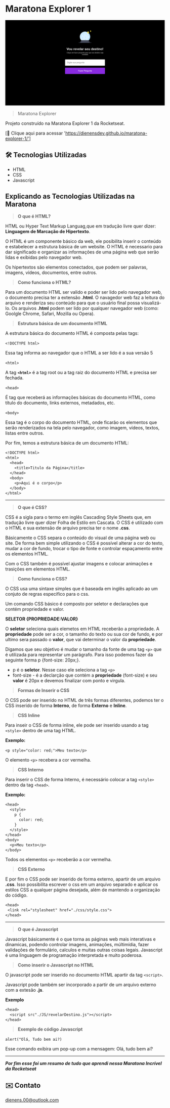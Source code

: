 # Maratona Explorer 1

![preview](./assets/preview.png)

> Maratona Explorer

Projeto construído na Maratona Explorer 1 da Rocketseat.

[🔗 Clique aqui para acessar 'https://dienensdev.github.io/maratona-explorer-1/']

## 🛠 Tecnologias Utilizadas

- HTML
- CSS
- Javascript
&nbsp;

## Explicando as Tecnologias Utilizadas na Maratona

> **O que é HTML?**

HTML ou Hyper Text Markup Languag,que em tradução livre quer dizer: **Linguagem de Marcação de Hipertexto**.

O HTML é um componente básico da web, ele posibilita inserir o conteúdo e estabelecer a estrutura básica de um website. O HTML é necessario para dar significado e organizar as informações de uma página web que serão lidas e exibidas pelo navegador web.  

Os hipertextos são elementos conectados, que podem ser palavras, imagens, vídeos, documentos, entre outros. 

> **Como funciona o HTML?**

Para um documento HTML ser valido e poder ser lido pelo navegador web, o documento precisa ter a extensão **.html**. O navagedor web faz a leitura do arquivo e renderiza seu conteúdo para que o usuário final possa visualizá-lo. Os arquivos **.html** podem ser lido por qualquer navegador web (como: Goolgle Chrome, Safari, Mozilla ou Opera).

> **Estrutura básica de um documento HTML**

A estrutura básica do documento HTML é composta pelas tags:

`<!DOCTYPE html>`

Essa tag informa ao navegador que o HTML a ser lido é a sua versão 5 

`<html>`

A tag **`<html>`** é a tag root ou a tag raiz do documento HTML e precisa ser fechada.

`<head>`

É tag que receberá as informações básicas do documento HTML, como título do documento, links externos, metadados, etc.

`<body>`

Essa tag é o corpo do documento HTML, onde ficarão os elementos que serão renderizados na tela pelo navegador, como imagem, vídeos, textos, listas entre outros.

Por fim, temos a estrutura básica de um documento HTML:

```
<!DOCTYPE html>
<html>
  <head>
    <title>Titulo da Página</title>
  </head>
  <body>
    <p>Aqui é o corpo</p>
  </body>
</html> 

```
---

> **O que é CSS?**

CSS é a sigla para o termo em inglês Cascading Style Sheets que, em tradução livre quer dizer Folha de Estilo em Cascata. O CSS é utilizado com o HTML e sua extensão de arquivo precisa ter o nome **.css**.

Básicamente o CSS separa o conteúdo do visual de uma página web ou site. De forma bem simple utilizando o CSS é possível alterar a cor do texto, mudar a cor de fundo, trocar o tipo de fonte e controlar espaçamento entre os elementos HTML.

Com o CSS também é possível ajustar imagens e colocar animações e trasições em elementos HTML.

>**Como funciona o CSS?**

O CSS usa uma sintaxe simples que é baseada em inglês aplicado ao um conjuto de regras especifico para o css.

Um comando CSS básico é composto por seletor e declarações que contém propriedade e valor.

**SELETOR {PROPRIEDADE:VALOR}**

O **seletor** seleciona quais elemetos em HTML receberão a propriedade. A **propriedade** pode ser a cor, o tamanho do texto ou sua cor de fundo, e por ultimo sera passado o **valor**, que vai determinar o valor da **propriedade**.

Digamos que seu objetivo é mudar o tamanho da fonte de uma tag `<p>` que é utilizada para representar um parágrafo. Para isso podemos fazer da seguinte forma p {font-size: 20px;}.

- p é o **seletor**. Nesse caso ele seleciona a tag `<p>`
- font-size - é a declarção que contém a **propriedade** (font-size) e seu **valor** é 20px e devemos finalizar com ponto e virgula.


> **Formas de Inserir o CSS**

O CSS pode ser inserido no HTML de três formas diferentes, podemos ter o CSS inserido de forma  **Interno**, de forma **Externo** e **Inline**.

> **CSS Inline**

Para inseir o CSS de forma inline, ele pode ser inserido usando a tag `<style>` dentro de uma tag HTML.

**Exemplo:**

`<p style="color: red;">Meu texto</p>`

O elemento `<p>` recebera a cor vermelha.

> **CSS Interno**

Para inserir o CSS de forma Interno, é necessário colocar a tag `<style>` dentro da tag `<head>`.

**Exemplo:**

```
<head>
  <style>
    p {
      color: red;
    }
  </style>
</head>
<body>
  <p>Meu texto</p>
</body>
```
Todos os elementos `<p>` receberão a cor vermelha.

> **CSS Externo**

E por fim o CSS pode ser inserido de forma externo, apartir de um arquivo **.css**. Isso possibilita escrever o css em um arquivo separado e aplicar os estilos CSS a qualquer página desejada, além de mantendo a organização do código.

```
<head>
 <link rel="stylesheet" href="./css/style.css">
</head>
```
---
> **O que é Javascript**

Javascript básicamente é o que torna as páginas web mais interativas e dinamicas, podendo controlar imagens, animações, múltimídia, fazer validações de formulário, calculos e muitas outras coisas legais. Javascript é uma linguagem de programação interpretada e muito poderosa.

>**Como inserir o Javascript no HTML**

O javascript pode ser inserido no documento HTML apartir da tag `<script>`.

Javascript pode também ser incorporado a partir de um arquivo externo com a extesão **.js**.

**Exemplo**

```
<head>
  <script src"./JS/revelarDestino.js"></script>
</head>
```
> **Exemplo de código Javascript**

`alert("Olá, Tudo bem ai?)`

Esse comando exibira um pop-up com a mensagem: Olá, tudo bem ai?

---



***Por fim esse foi um resumo de tudo que aprendi nessa Maratona Incrível da Rocketseat***

## ✉️ Contato

dienens.00@outlook.com
